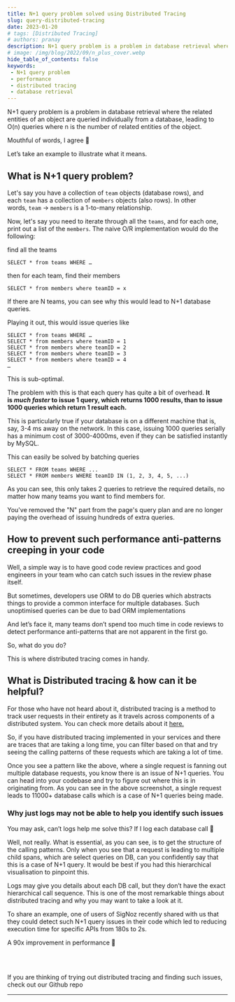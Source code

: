 ```yaml
---
title: N+1 query problem solved using Distributed Tracing
slug: query-distributed-tracing
date: 2023-01-20
# tags: [Distributed Tracing]
# authors: pranay
description: N+1 query problem is a problem in database retrieval where the related entities of an object are queried individually from a database, leading to O(n) queries
# image: /img/blog/2022/09/n_plus_cover.webp
hide_table_of_contents: false
keywords:
 - N+1 query problem
 - performance
 - distributed tracing
 - database retrieval
---
```


<!-- <head>
  <link rel="canonical" href="https://signoz.io/blog/N+1-query-distributed-tracing/"/>
</head> -->

N+1 query problem is a problem in database retrieval where the related entities of an object are queried individually from a database, leading to O(n) queries where n is the number of related entities of the object.

Mouthful of words, I agree 🙂 

Let’s take an example to illustrate what it means.


## What is N+1 query problem?

<!-- ![Cover Image](/img/blog/2022/09/n_plus_cover.webp)

<br></br> -->


Let's say you have a collection of `team` objects (database rows), and each `team`
has a collection of `members` objects (also rows). In other words, `team` → `members`
is a 1-to-many relationship.

Now, let's say you need to iterate through all the `teams`, and for each one, print out a list of the `members`. The naive O/R implementation would do the following:

find all the teams

`SELECT * from teams WHERE …` 

then for each team, find their members

`SELECT * from members where teamID = x`

If there are N teams, you can see why this would lead to N+1 database queries.

Playing it out, this would issue queries like

```
SELECT * from teams WHERE … 
SELECT * from members where teamID = 1
SELECT * from members where teamID = 2
SELECT * from members where teamID = 3
SELECT * from members where teamID = 4
…
```


This is sub-optimal.

The problem with this is that each query has quite a bit of overhead. **It is *much faster* to issue 1 query, which returns 1000 results, than to issue 1000 queries which return 1 result each.**

This is particularly true if your database is on a different machine that is, say, 3-4 ms away on the network. In this case, issuing 1000 queries serially has a minimum cost of 3000-4000ms, even if they can be satisfied instantly by MySQL. 

This can easily be solved by batching queries

```
SELECT * FROM teams WHERE ...
SELECT * FROM members WHERE teamID IN (1, 2, 3, 4, 5, ...)
```

As you can see, this only takes 2 queries to retrieve the required details, no matter how many teams you want to find members for.

You've removed the "N" part from the page's query plan and are no longer paying the overhead of issuing hundreds of extra queries.

## How to prevent such performance anti-patterns creeping in your code

Well, a simple way is to have good code review practices and good engineers in your team who can catch such issues in the review phase itself. 

But sometimes, developers use ORM to do DB queries which abstracts things to provide a common interface for multiple databases. Such unoptimised queries can be due to bad ORM implementations

And let’s face it, many teams don’t spend too much time in code reviews to detect performance anti-patterns that are not apparent in the first go.

So, what do you do?

This is where distributed tracing comes in handy.

## What is Distributed tracing & how can it be helpful?

For those who have not heard about it, distributed tracing is a method to track user requests in their entirety as it travels across components of a distributed system. You can check more details about it [here.](https://signoz.io/distributed-tracing/)

<!-- <figure data-zoomable align='center'>
    <img src="/img/blog/2022/09/tracing-signoz.webp" alt="tracing signoz"/>
    <figcaption><i>How a distributed trace of a request looks like</i></figcaption>
</figure>

<br></br> -->

So, if you have distributed tracing implemented in your services and there are traces that are taking a long time, you can filter based on that and try seeing the calling patterns of these requests which are taking a lot of time.


<!-- <figure data-zoomable align='center'>
    <img src="/img/blog/2022/09/np1-calls.png" alt="tracing signoz n+1"/>
    <figcaption><i>Easy to identify N+1 queries in a distributed trace graph</i></figcaption>
</figure>

<br></br> -->

Once you see a pattern like the above, where a single request is fanning out multiple database requests, you know there is an issue of N+1 queries. You can head into your codebase and try to figure out where this is in originating from. As you can see in the above screenshot, a single request leads to 11000+ database calls which is a case of N+1 queries being made.


<!-- <figure data-zoomable align='center'>
    <img src="/img/blog/2022/09/n_plus_1.webp" alt="N+1 query "/>
    <figcaption><i>N+1 queries are suboptimal and can lead to significant perf impact</i></figcaption>
</figure>

<br></br> -->

### Why just logs may not be able to help you identify such issues

You may ask, can’t logs help me solve this? If I log each database call 🤔

Well, not really. What is essential, as you can see, is to get the structure of the calling patterns. Only when you see that a request is leading to multiple child spans, which are select queries on DB, can you confidently say that this is a case of N+1 query. It would be best if you had this hierarchical visualisation to pinpoint this.

Logs may give you details about each DB call, but they don’t have the exact hierarchical call sequence. This is one of the most remarkable things about distributed tracing and why you may  want to take a look at it.

To share an example, one of users of SigNoz recently shared with us that they could detect such N+1 query issues in their code which led to reducing execution time for specific APIs from 180s to 2s. 

A 90x improvement in performance 🤯

<br></br>

If you are thinking of trying out distributed tracing and finding such issues, check out our Github repo

<!-- [![SigNoz GitHub repo](/img/blog/common/signoz_github.webp)](https://github.com/SigNoz/signoz) -->

---

<!-- ## Further Reading

[SigNoz - an open source alternative to DataDog](https://signoz.io/blog/open-source-datadog-alternative/)

[Redis Monitoring with OpenTelemetry and SigNoz](https://signoz.io/blog/redis-opentelemetry/) -->